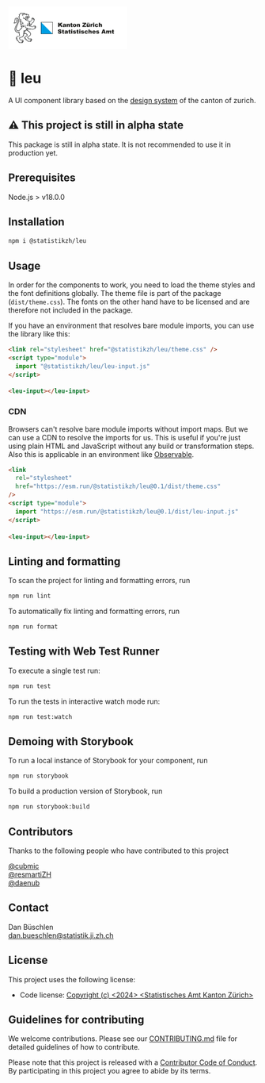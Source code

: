![](stat_zh.png)

# 🦁 leu

A UI component library based on the [design system](https://www.zh.ch/de/webangebote-entwickeln-und-gestalten.html) of the canton of zurich.

## ⚠️ This project is still in alpha state

This package is still in alpha state. It is not recommended to use it in production yet.

## Prerequisites

Node.js > v18.0.0

## Installation

```bash
npm i @statistikzh/leu
```

## Usage

In order for the components to work, you need to load the theme styles and the font definitions globally.
The theme file is part of the package (`dist/theme.css`).
The fonts on the other hand have to be licensed and are therefore not included in the package.

If you have an environment that resolves bare module imports, you can use the library like this:

```html
<link rel="stylesheet" href="@statistikzh/leu/theme.css" />
<script type="module">
  import "@statistikzh/leu/leu-input.js"
</script>

<leu-input></leu-input>
```

### CDN

Browsers can't resolve bare module imports without import maps. But we can use a CDN to resolve the imports for us.
This is useful if you're just using plain HTML and JavaScript without any build or transformation steps.
Also this is applicable in an environment like [Observable](https://observablehq.com).

```html
<link
  rel="stylesheet"
  href="https://esm.run/@statistikzh/leu@0.1/dist/theme.css"
/>
<script type="module">
  import "https://esm.run/@statistikzh/leu@0.1/dist/leu-input.js"
</script>

<leu-input></leu-input>
```

## Linting and formatting

To scan the project for linting and formatting errors, run

```bash
npm run lint
```

To automatically fix linting and formatting errors, run

```bash
npm run format
```

## Testing with Web Test Runner

To execute a single test run:

```bash
npm run test
```

To run the tests in interactive watch mode run:

```bash
npm run test:watch
```

## Demoing with Storybook

To run a local instance of Storybook for your component, run

```bash
npm run storybook
```

To build a production version of Storybook, run

```bash
npm run storybook:build
```

## Contributors

Thanks to the following people who have contributed to this project

[@cubmic](https://github.com/cubmic) <br>
[@resmartiZH](https://github.com/resmartiZH) <br>
[@daenub](https://github.com/daenub) <br>

## Contact

Dan Büschlen <br>
dan.bueschlen@statistik.ji.zh.ch <br>

## License

This project uses the following license: <br>

- Code license: [Copyright (c) <2024> <Statistisches Amt Kanton Zürich>](LICENSE)

## Guidelines for contributing

We welcome contributions. Please see our [CONTRIBUTING.md](CONTRIBUTING.md) file for detailed guidelines of how to contribute.

Please note that this project is released with a [Contributor Code of Conduct](CODE_OF_CONDUCT.md). By participating in this project you agree to abide by its terms.
